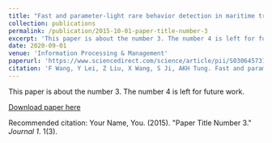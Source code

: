 ```yaml
---
title: "Fast and parameter-light rare behavior detection in maritime trajectories"
collection: publications
permalink: /publication/2015-10-01-paper-title-number-3
excerpt: 'This paper is about the number 3. The number 4 is left for future work.'
date: 2020-09-01
venue: 'Information Processing & Management'
paperurl: 'https://www.sciencedirect.com/science/article/pii/S0306457319315481'
citation: 'F Wang, Y Lei, Z Liu, X Wang, S Ji, AKH Tung. Fast and parameter-light rare behavior detection in maritime trajectories. Information Processing & Management. 2020, 57 (5), 102268.'
---
```

This paper is about the number 3. The number 4 is left for future work.

[Download paper here](http://academicpages.github.io/files/paper3.pdf)

Recommended citation: Your Name, You. (2015). "Paper Title Number 3." <i>Journal 1</i>. 1(3).